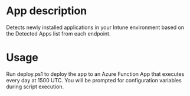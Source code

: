 # App description
Detects newly installed applications in your Intune environment based on the Detected Apps list from each endpoint.


# Usage

Run deploy.ps1 to deploy the app to an Azure Function App that executes every day at 1500 UTC. You will be prompted for configuration variables during script execution.

